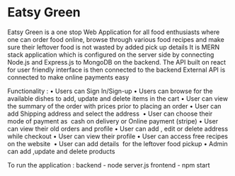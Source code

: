 # Eatsy Green

Eatsy Green is a one stop Web Application for all food enthusiasts where one can order food online, browse through various food recipes and make sure their leftover food is not wasted by added pick up details​
It is MERN stack application which is configured on the server side by connecting  Node.js and Express.js to MongoDB on the backend. The API built on react for user friendly interface  is  then connected to the backend​
External API is connected to make online payments easy


Functionality :
	•	Users can Sign In/Sign-up 
	•	Users can browse for the available dishes to add, update and delete items in the cart 
	•	User can view the summary of the order with prices prior to placing an order 
	•	User can add Shipping address and select the address  
	•	User can choose their mode of payment as  cash on delivery or Online payment (stripe) 
	•	User can view their old orders and profile 
	•	User can add , edit or delete address while checkout 
	•	User can view their profile 
	•	User can access free recipes on the website  
	•	User can add details  for the leftover food pickup 
	•	Admin can add ,update and delete products  

To run the application :
backend - node server.js 
frontend - npm start    


